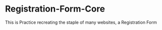 # Registration-Form-Core
This is Practice recreating the staple of many websites, a Registration Form
